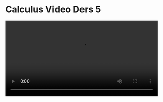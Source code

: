 # Calculus Video Ders 5

<video width="95%" controls>
    <source src="https://drive.google.com/uc?export=view&id=1VnOKrmNxtUorgfine7gDxV7qVVx6NHUL" type='video/mp4'>
</video>

